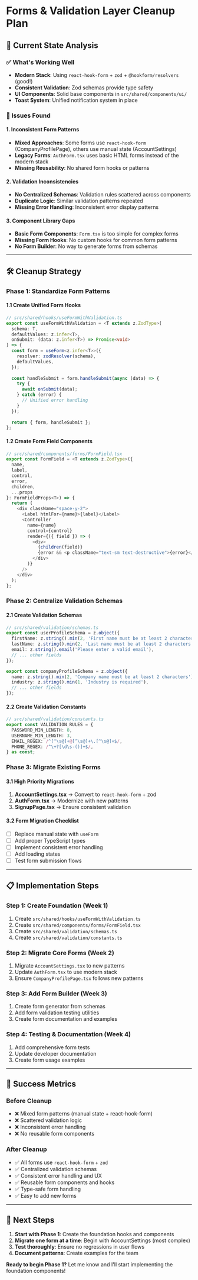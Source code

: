 # Forms & Validation Layer Cleanup Plan

## 🎯 **Current State Analysis**

### ✅ **What's Working Well**
- **Modern Stack**: Using `react-hook-form` + `zod` + `@hookform/resolvers` (good!)
- **Consistent Validation**: Zod schemas provide type safety
- **UI Components**: Solid base components in `src/shared/components/ui/`
- **Toast System**: Unified notification system in place

### 🚨 **Issues Found**

#### 1. **Inconsistent Form Patterns**
- **Mixed Approaches**: Some forms use `react-hook-form` (CompanyProfilePage), others use manual state (AccountSettings)
- **Legacy Forms**: `AuthForm.tsx` uses basic HTML forms instead of the modern stack
- **Missing Reusability**: No shared form hooks or patterns

#### 2. **Validation Inconsistencies**
- **No Centralized Schemas**: Validation rules scattered across components
- **Duplicate Logic**: Similar validation patterns repeated
- **Missing Error Handling**: Inconsistent error display patterns

#### 3. **Component Library Gaps**
- **Basic Form Components**: `Form.tsx` is too simple for complex forms
- **Missing Form Hooks**: No custom hooks for common form patterns
- **No Form Builder**: No way to generate forms from schemas

---

## 🛠️ **Cleanup Strategy**

### **Phase 1: Standardize Form Patterns**

#### 1.1 Create Unified Form Hooks
```typescript
// src/shared/hooks/useFormWithValidation.ts
export const useFormWithValidation = <T extends z.ZodType>(
  schema: T,
  defaultValues: z.infer<T>,
  onSubmit: (data: z.infer<T>) => Promise<void>
) => {
  const form = useForm<z.infer<T>>({
    resolver: zodResolver(schema),
    defaultValues,
  });
  
  const handleSubmit = form.handleSubmit(async (data) => {
    try {
      await onSubmit(data);
    } catch (error) {
      // Unified error handling
    }
  });
  
  return { form, handleSubmit };
};
```

#### 1.2 Create Form Field Components
```typescript
// src/shared/components/forms/FormField.tsx
export const FormField = <T extends z.ZodType>({
  name,
  label,
  control,
  error,
  children,
  ...props
}: FormFieldProps<T>) => {
  return (
    <div className="space-y-2">
      <Label htmlFor={name}>{label}</Label>
      <Controller
        name={name}
        control={control}
        render={({ field }) => (
          <div>
            {children(field)}
            {error && <p className="text-sm text-destructive">{error}</p>}
          </div>
        )}
      />
    </div>
  );
};
```

### **Phase 2: Centralize Validation Schemas**

#### 2.1 Create Validation Schemas
```typescript
// src/shared/validation/schemas.ts
export const userProfileSchema = z.object({
  firstName: z.string().min(2, 'First name must be at least 2 characters'),
  lastName: z.string().min(2, 'Last name must be at least 2 characters'),
  email: z.string().email('Please enter a valid email'),
  // ... other fields
});

export const companyProfileSchema = z.object({
  name: z.string().min(2, 'Company name must be at least 2 characters'),
  industry: z.string().min(1, 'Industry is required'),
  // ... other fields
});
```

#### 2.2 Create Validation Constants
```typescript
// src/shared/validation/constants.ts
export const VALIDATION_RULES = {
  PASSWORD_MIN_LENGTH: 8,
  USERNAME_MIN_LENGTH: 3,
  EMAIL_REGEX: /^[^\s@]+@[^\s@]+\.[^\s@]+$/,
  PHONE_REGEX: /^\+?[\d\s-()]+$/,
} as const;
```

### **Phase 3: Migrate Existing Forms**

#### 3.1 High Priority Migrations
1. **AccountSettings.tsx** → Convert to `react-hook-form` + zod
2. **AuthForm.tsx** → Modernize with new patterns
3. **SignupPage.tsx** → Ensure consistent validation

#### 3.2 Form Migration Checklist
- [ ] Replace manual state with `useForm`
- [ ] Add proper TypeScript types
- [ ] Implement consistent error handling
- [ ] Add loading states
- [ ] Test form submission flows

---

## 📋 **Implementation Steps**

### **Step 1: Create Foundation (Week 1)**
1. Create `src/shared/hooks/useFormWithValidation.ts`
2. Create `src/shared/components/forms/FormField.tsx`
3. Create `src/shared/validation/schemas.ts`
4. Create `src/shared/validation/constants.ts`

### **Step 2: Migrate Core Forms (Week 2)**
1. Migrate `AccountSettings.tsx` to new patterns
2. Update `AuthForm.tsx` to use modern stack
3. Ensure `CompanyProfilePage.tsx` follows new patterns

### **Step 3: Add Form Builder (Week 3)**
1. Create form generator from schemas
2. Add form validation testing utilities
3. Create form documentation and examples

### **Step 4: Testing & Documentation (Week 4)**
1. Add comprehensive form tests
2. Update developer documentation
3. Create form usage examples

---

## 🎯 **Success Metrics**

### **Before Cleanup**
- ❌ Mixed form patterns (manual state + react-hook-form)
- ❌ Scattered validation logic
- ❌ Inconsistent error handling
- ❌ No reusable form components

### **After Cleanup**
- ✅ All forms use `react-hook-form` + `zod`
- ✅ Centralized validation schemas
- ✅ Consistent error handling and UX
- ✅ Reusable form components and hooks
- ✅ Type-safe form handling
- ✅ Easy to add new forms

---

## 🚀 **Next Steps**

1. **Start with Phase 1**: Create the foundation hooks and components
2. **Migrate one form at a time**: Begin with AccountSettings (most complex)
3. **Test thoroughly**: Ensure no regressions in user flows
4. **Document patterns**: Create examples for the team

**Ready to begin Phase 1?** Let me know and I'll start implementing the foundation components! 